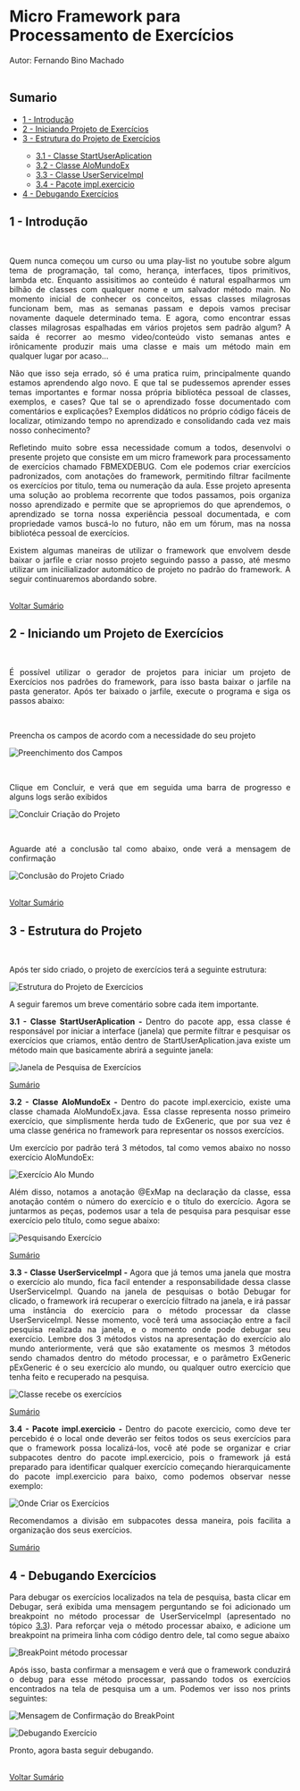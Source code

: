 # Micro Framework para Processamento de Exercícios <br>

Autor: Fernando Bino Machado <br><br>

<h2 id="h2-sumario">Sumario</h2>

<ul>
	<li><a href="#h2-introducao">1 - Introdução</a> </li>
	<li><a href="#h2-iniciando">2 - Iniciando Projeto de Exercícios</a></li>
	<li><a href="#h2-estrutura-projeto">3 - Estrutura do Projeto de Exercícios</a></li>
	<ul>
		<li><a href="#b-StartUserAplication">3.1 - Classe StartUserAplication</a></li>
		<li><a href="#b-AloMundoEx">3.2 - Classe AloMundoEx</a></li>
		<li><a href="#b-UserServiceImpl">3.3 - Classe UserServiceImpl</a></li>
		<li><a href="#b-impl.exercicio">3.4 - Pacote impl.exercicio</a></li>
	</ul>
	<li><a href="#h2-como-debugar">4 - Debugando Exercícios</a></li>
</ul>

<h2 id="h2-introducao">1 - Introdução</h2><br>

<p align="justify">Quem nunca começou um curso ou uma play-list no youtube sobre algum tema de programação, tal como, herança, interfaces, tipos primitivos, lambda etc. Enquanto assisitimos ao conteúdo é natural espalharmos um bilhão de classes com qualquer nome e um salvador método main. No momento inicial de conhecer os conceitos, essas classes milagrosas funcionam bem, mas as semanas passam e depois vamos precisar novamente daquele determinado tema. E agora, como encontrar essas classes milagrosas espalhadas em vários projetos sem padrão algum? A saída é recorrer ao mesmo video/conteúdo visto semanas antes e irônicamente produzir mais uma classe e mais um método main em qualquer lugar por acaso...</p>
<p align="justify">Não que isso seja errado, só é uma pratica ruim, principalmente quando estamos aprendendo algo novo. E que tal se pudessemos aprender esses temas importantes e formar nossa própria bibliotéca pessoal de classes, exemplos, e cases? Que tal se o aprendizado fosse documentado com comentários e explicações? Exemplos didáticos no próprio código fáceis de localizar, otimizando tempo no aprendizado e consolidando cada vez mais nosso conhecimento?</p>
<p align="justify">Refletindo muito sobre essa necessidade comum a todos, desenvolvi o presente projeto que consiste em um micro framework para processamento de exercícios chamado FBMEXDEBUG. Com ele podemos criar exercícios padronizados, com anotações do framework, permitindo filtrar facilmente os exercícios por titulo, tema ou numeração da aula. Esse projeto apresenta uma solução ao problema recorrente que todos passamos, pois organiza nosso aprendizado e permite que se apropriemos do que aprendemos, o aprendizado se torna nossa experiência pessoal documentada, e com propriedade vamos buscá-lo no futuro, não em um fórum, mas na nossa bibliotéca pessoal de exercícios.
</p>
<p align="justify">Existem algumas maneiras de utilizar o framework que envolvem desde baixar o jarfile e criar nosso projeto seguindo passo a passo, até mesmo utilizar um inicilializador automático de projeto no padrão do framework. A seguir continuaremos abordando sobre.</p>

<br>
<a href="#sumario">Voltar Sumário</a>
<br>


<h2 id="h2-iniciando">2 - Iniciando um Projeto de Exercícios</h2><br>

<p align="justify">É possível utilizar o gerador de projetos para iniciar um projeto de Exercícios nos padrões do framework, para isso basta baixar o jarfile na pasta generator. Após ter baixado o jarfile, execute o programa e siga os passos abaixo:</p>
<br>

<p align="justify">Preencha os campos de acordo com a necessidade do seu projeto</p>

![Preenchimento dos Campos](https://raw.githubusercontent.com/devBino/file_repo/master/fbm_ex_debug/documentos/tela_campos.png)

<br>

<p align="justify">Clique em Concluir, e verá que em seguida uma barra de progresso e alguns logs serão exibidos</p>

![Concluir Criação do Projeto](https://raw.githubusercontent.com/devBino/file_repo/master/fbm_ex_debug/documentos/clique_concluir.png)

<br>

<p align="justify">Aguarde até a conclusão tal como abaixo, onde verá a mensagem de confirmação</p>

![Conclusão do Projeto Criado](https://raw.githubusercontent.com/devBino/file_repo/master/fbm_ex_debug/documentos/confirmacao.png)

<br>
<a href="#sumario">Voltar Sumário</a>
<br>

<h2 id="h2-estrutura-projeto">3 - Estrutura do Projeto</h2><br>

<p align="justify">Após ter sido criado, o projeto de exercícios terá a seguinte estrutura:</p>

![Estrutura do Projeto de Exercícios](https://raw.githubusercontent.com/devBino/file_repo/master/fbm_ex_debug/documentos/estrutura_projeto.png)

<p align="justify">A seguir faremos um breve comentário sobre cada item importante.</p>

<p align="justify"><b id="b-StartUserAplication">3.1 - Classe StartUserAplication - </b> </b>Dentro do pacote app, essa classe é responsável por iniciar a interface (janela) que permite filtrar e pesquisar os exercícios que criamos, então dentro de StartUserAplication.java existe um método main que basicamente abrirá a seguinte janela:</p>

![Janela de Pesquisa de Exercícios](https://raw.githubusercontent.com/devBino/file_repo/master/fbm_ex_debug/documentos/janela_pesquisa.png)

<a href="#sumario">Sumário</a>

<p align="justify"><b id="b-AloMundoEx">3.2 - Classe AloMundoEx - </b> </b>Dentro do pacote impl.exercicio, existe uma classe chamada AloMundoEx.java. Essa classe representa nosso primeiro exercício, que simplismente herda tudo de ExGeneric, que por sua vez é uma classe genérica no framework para representar os nossos exercícios.</p> 

<p align="justify">Um exercício por padrão terá 3 métodos, tal como vemos abaixo no nosso exercício AloMundoEx: </p>

![Exercício Alo Mundo](https://raw.githubusercontent.com/devBino/file_repo/master/fbm_ex_debug/documentos/alo_mundo_ex.png)

<p align="justify">Além disso, notamos a anotação @ExMap na declaração da classe, essa anotação contém o número do exercício e o título do exercício. Agora se juntarmos as peças, podemos usar a tela de pesquisa para pesquisar esse exercício pelo título, como segue abaixo:</p>

![Pesquisando Exercício](https://raw.githubusercontent.com/devBino/file_repo/master/fbm_ex_debug/documentos/pesquisa_alo_mundo_ex.png)

<a href="#sumario">Sumário</a>

<p align="justify"><b id="b-UserServiceImpl">3.3 - Classe UserServiceImpl - </b> </b>Agora que já temos uma janela que mostra o exercício alo mundo, fica facil entender a responsabilidade dessa classe  UserServiceImpl. Quando na janela de pesquisas o botão Debugar for clicado, o framework irá recuperar o exercício filtrado na janela, e irá passar uma instância do exercício para o método processar da classe UserServiceImpl. Nesse momento, você terá uma associação entre a facil pesquisa realizada na janela, e o momento onde pode debugar seu exercício. Lembre dos 3 métodos vistos na apresentação do exercício alo mundo anteriormente, verá que são exatamente os mesmos 3 métodos sendo chamados dentro do método processar, e o parâmetro ExGeneric pExGeneric é o seu exercício alo mundo, ou qualquer outro exercício que tenha feito e recuperado na pesquisa.</p>

![Classe recebe os exercícios](https://raw.githubusercontent.com/devBino/file_repo/master/fbm_ex_debug/documentos/user_service_impl_metodo_processar.png)

<a href="#sumario">Sumário</a>

<p align="justify"><b id="b-impl.exercicio">3.4 - Pacote impl.exercicio - </b>Dentro do pacote exercicio, como deve ter percebido é o local onde deverão ser feitos todos os seus exercícios para que o framework possa localizá-los, você até pode se organizar e criar subpacotes dentro do pacote impl.exercicio, pois o framework já está preparado para identificar qualquer exercício começando hierarquicamente do pacote impl.exercicio para baixo, como podemos observar nesse exemplo:</p>

![Onde Criar os Exercícios](https://raw.githubusercontent.com/devBino/file_repo/master/fbm_ex_debug/documentos/exemplo_pacote_exercicio.png)

<p align="justify">Recomendamos a divisão em subpacotes dessa maneira, pois facilita a organização dos seus exercícios.</p>

<a href="#sumario">Sumário</a>

<h2 id="h2-como-debugar">4 - Debugando Exercícios</h2>

<p align="justify">Para debugar os exercícios localizados na tela de pesquisa, basta clicar em Debugar, será exibida uma mensagem perguntando se foi adicionado um breakpoint no método processar de UserServiceImpl (apresentado no tópico <a href="#b-UserServiceImpl">3.3</a>). Para reforçar veja o método processar abaixo, e adicione um breakpoint na primeira linha com código dentro dele, tal como segue abaixo</p>

![BreakPoint método processar](https://raw.githubusercontent.com/devBino/file_repo/master/fbm_ex_debug/documentos/break_point_metodo_processar.png)

<p align="justify">Após isso, basta confirmar a mensagem e verá que o framework conduzirá o debug para esse método processar, passando todos os exercícios encontrados na tela de pesquisa um a um. Podemos ver isso nos prints seguintes:</p>

![Mensagem de Confirmação do BreakPoint](https://raw.githubusercontent.com/devBino/file_repo/master/fbm_ex_debug/documentos/confirma_debug.png)

![Debugando Exercício](https://raw.githubusercontent.com/devBino/file_repo/master/fbm_ex_debug/documentos/debugando.png)

<p align="justify">Pronto, agora basta seguir debugando.</p>

<br>
<a href="#sumario">Voltar Sumário</a>
<br>

